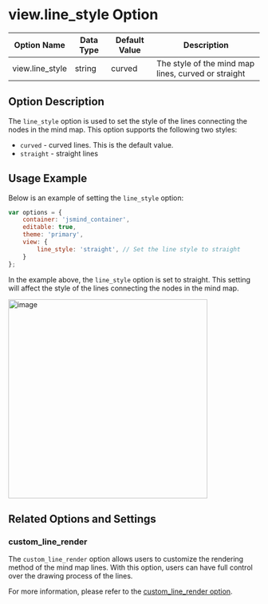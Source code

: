 # view.line_style Option

| Option Name | Data Type | Default Value | Description |
| --- | --- | --- | --- |
| view.line_style | string | curved | The style of the mind map lines, curved or straight |

## Option Description

The `line_style` option is used to set the style of the lines connecting the nodes in the mind map. This option supports the following two styles:

- `curved` - curved lines. This is the default value.
- `straight` - straight lines

## Usage Example

Below is an example of setting the `line_style` option:

```javascript
var options = {
    container: 'jsmind_container',
    editable: true,
    theme: 'primary',
    view: {
        line_style: 'straight', // Set the line style to straight
    }
};
```

In the example above, the `line_style` option is set to straight. This setting will affect the style of the lines connecting the nodes in the mind map.

<img width="399" alt="image" src="https://github.com/hizzgdev/jsmind/assets/1690290/a21f82c7-1913-4fe1-b854-4921ea55523d">

## Related Options and Settings

### custom_line_render

The `custom_line_render` option allows users to customize the rendering method of the mind map lines. With this option, users can have full control over the drawing process of the lines.

For more information, please refer to the [custom_line_render option](option.view.custom_line_render.md).
